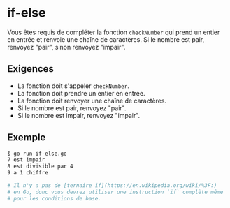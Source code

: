 # if-else

Vous êtes requis de compléter la fonction `checkNumber` qui prend un entier en entrée et renvoie une chaîne de caractères. Si le nombre est pair, renvoyez "pair", sinon renvoyez "impair".

## Exigences

- La fonction doit s'appeler `checkNumber`.
- La fonction doit prendre un entier en entrée.
- La fonction doit renvoyer une chaîne de caractères.
- Si le nombre est pair, renvoyez "pair".
- Si le nombre est impair, renvoyez "impair".

## Exemple

```sh
$ go run if-else.go
7 est impair
8 est divisible par 4
9 a 1 chiffre

# Il n'y a pas de [ternaire if](https://en.wikipedia.org/wiki/%3F:)
# en Go, donc vous devrez utiliser une instruction `if` complète même
# pour les conditions de base.
```
